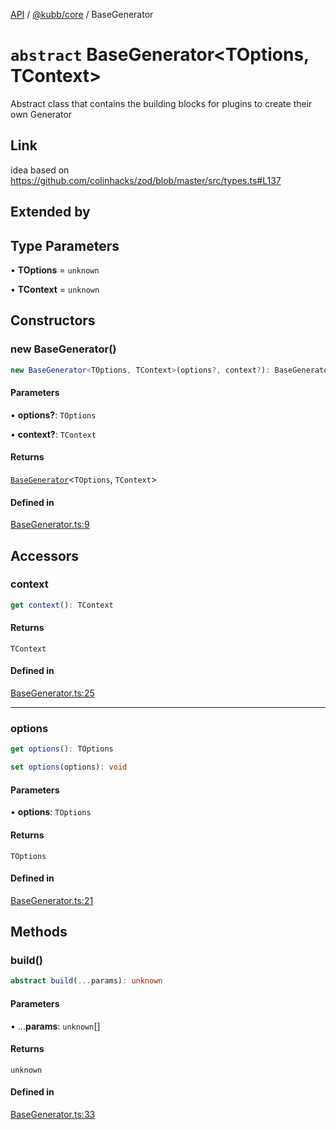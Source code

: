 [API](../../../packages.md) / [@kubb/core](../index.md) / BaseGenerator

# `abstract` BaseGenerator\<TOptions, TContext\>

Abstract class that contains the building blocks for plugins to create their own Generator

## Link

idea based on https://github.com/colinhacks/zod/blob/master/src/types.ts#L137

## Extended by

## Type Parameters

• **TOptions** = `unknown`

• **TContext** = `unknown`

## Constructors

### new BaseGenerator()

```ts
new BaseGenerator<TOptions, TContext>(options?, context?): BaseGenerator<TOptions, TContext>
```

#### Parameters

• **options?**: `TOptions`

• **context?**: `TContext`

#### Returns

[`BaseGenerator`](BaseGenerator.md)\<`TOptions`, `TContext`\>

#### Defined in

[BaseGenerator.ts:9](https://github.com/kubb-project/kubb/blob/dcebbafbee668a7722775212bce85eec29e39573/packages/core/src/BaseGenerator.ts#L9)

## Accessors

### context

```ts
get context(): TContext
```

#### Returns

`TContext`

#### Defined in

[BaseGenerator.ts:25](https://github.com/kubb-project/kubb/blob/dcebbafbee668a7722775212bce85eec29e39573/packages/core/src/BaseGenerator.ts#L25)

***

### options

```ts
get options(): TOptions
```

```ts
set options(options): void
```

#### Parameters

• **options**: `TOptions`

#### Returns

`TOptions`

#### Defined in

[BaseGenerator.ts:21](https://github.com/kubb-project/kubb/blob/dcebbafbee668a7722775212bce85eec29e39573/packages/core/src/BaseGenerator.ts#L21)

## Methods

### build()

```ts
abstract build(...params): unknown
```

#### Parameters

• ...**params**: `unknown`[]

#### Returns

`unknown`

#### Defined in

[BaseGenerator.ts:33](https://github.com/kubb-project/kubb/blob/dcebbafbee668a7722775212bce85eec29e39573/packages/core/src/BaseGenerator.ts#L33)
